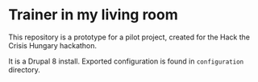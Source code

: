 # Trainer in my living room

This repository is a prototype for a pilot project, created for the Hack the Crisis Hungary hackathon.

It is a Drupal 8 install. Exported configuration is found in `configuration` directory.
